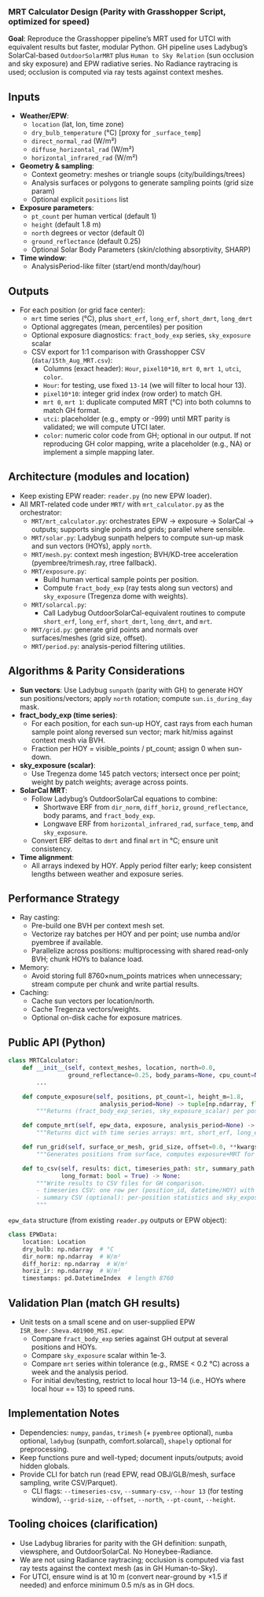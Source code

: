 ### MRT Calculator Design (Parity with Grasshopper Script, optimized for speed)

**Goal**: Reproduce the Grasshopper pipeline’s MRT used for UTCI with equivalent results but faster, modular Python. GH pipeline uses Ladybug’s SolarCal-based `OutdoorSolarMRT` plus `Human to Sky Relation` (sun occlusion and sky exposure) and EPW radiative series. No Radiance raytracing is used; occlusion is computed via ray tests against context meshes.

## Inputs
- **Weather/EPW**:
  - `location` (lat, lon, time zone)
  - `dry_bulb_temperature` (°C) [proxy for `_surface_temp`]
  - `direct_normal_rad` (W/m²)
  - `diffuse_horizontal_rad` (W/m²)
  - `horizontal_infrared_rad` (W/m²)
- **Geometry & sampling**:
  - Context geometry: meshes or triangle soups (city/buildings/trees)
  - Analysis surfaces or polygons to generate sampling points (grid size param)
  - Optional explicit `positions` list
- **Exposure parameters**:
  - `pt_count` per human vertical (default 1)
  - `height` (default 1.8 m)
  - `north` degrees or vector (default 0)
  - `ground_reflectance` (default 0.25)
  - Optional Solar Body Parameters (skin/clothing absorptivity, SHARP)
- **Time window**:
  - AnalysisPeriod-like filter (start/end month/day/hour)

## Outputs
- For each position (or grid face center):
  - `mrt` time series (°C), plus `short_erf`, `long_erf`, `short_dmrt`, `long_dmrt`
  - Optional aggregates (mean, percentiles) per position
  - Optional exposure diagnostics: `fract_body_exp` series, `sky_exposure` scalar
  - CSV export for 1:1 comparison with Grasshopper CSV (`data/15th_Aug_MRT.csv`):
    - Columns (exact header): `Hour`, `pixel10*10`, `mrt 0`, `mrt 1`, `utci`, `color`.
    - `Hour`: for testing, use fixed `13-14` (we will filter to local hour 13).
    - `pixel10*10`: integer grid index (row order) to match GH.
    - `mrt 0`, `mrt 1`: duplicate computed MRT (°C) into both columns to match GH format.
    - `utci`: placeholder (e.g., empty or -999) until MRT parity is validated; we will compute UTCI later.
    - `color`: numeric color code from GH; optional in our output. If not reproducing GH color mapping, write a placeholder (e.g., NA) or implement a simple mapping later.

## Architecture (modules and location)
- Keep existing EPW reader: `reader.py` (no new EPW loader).
- All MRT-related code under `MRT/` with `mrt_calculator.py` as the orchestrator:
  - `MRT/mrt_calculator.py`: orchestrates EPW → exposure → SolarCal → outputs; supports single points and grids; parallel where sensible.
  - `MRT/solar.py`: Ladybug sunpath helpers to compute sun-up mask and sun vectors (HOYs), apply `north`.
  - `MRT/mesh.py`: context mesh ingestion; BVH/KD-tree acceleration (pyembree/trimesh.ray, rtree fallback).
  - `MRT/exposure.py`:
    - Build human vertical sample points per position.
    - Compute `fract_body_exp` (ray tests along sun vectors) and `sky_exposure` (Tregenza dome with weights).
  - `MRT/solarcal.py`:
    - Call Ladybug OutdoorSolarCal-equivalent routines to compute `short_erf`, `long_erf`, `short_dmrt`, `long_dmrt`, and `mrt`.
  - `MRT/grid.py`: generate grid points and normals over surfaces/meshes (grid size, offset).
  - `MRT/period.py`: analysis-period filtering utilities.

## Algorithms & Parity Considerations
- **Sun vectors**: Use Ladybug `sunpath` (parity with GH) to generate HOY sun positions/vectors; apply `north` rotation; compute `sun.is_during_day` mask.
- **fract_body_exp (time series)**:
  - For each position, for each sun-up HOY, cast rays from each human sample point along reversed sun vector; mark hit/miss against context mesh via BVH.
  - Fraction per HOY = visible_points / pt_count; assign 0 when sun-down.
- **sky_exposure (scalar)**:
  - Use Tregenza dome 145 patch vectors; intersect once per point; weight by patch weights; average across points.
- **SolarCal MRT**:
  - Follow Ladybug’s OutdoorSolarCal equations to combine:
    - Shortwave ERF from `dir_norm`, `diff_horiz`, `ground_reflectance`, body params, and `fract_body_exp`.
    - Longwave ERF from `horizontal_infrared_rad`, `surface_temp`, and `sky_exposure`.
  - Convert ERF deltas to `dmrt` and final `mrt` in °C; ensure unit consistency.
- **Time alignment**:
  - All arrays indexed by HOY. Apply period filter early; keep consistent lengths between weather and exposure series.

## Performance Strategy
- Ray casting:
  - Pre-build one BVH per context mesh set.
  - Vectorize ray batches per HOY and per point; use numba and/or pyembree if available.
  - Parallelize across positions: multiprocessing with shared read-only BVH; chunk HOYs to balance load.
- Memory:
  - Avoid storing full 8760×num_points matrices when unnecessary; stream compute per chunk and write partial results.
- Caching:
  - Cache sun vectors per location/north.
  - Cache Tregenza vectors/weights.
  - Optional on-disk cache for exposure matrices.

## Public API (Python)
```python
class MRTCalculator:
    def __init__(self, context_meshes, location, north=0.0,
                 ground_reflectance=0.25, body_params=None, cpu_count=None):
        ...

    def compute_exposure(self, positions, pt_count=1, height_m=1.8,
                          analysis_period=None) -> tuple[np.ndarray, float]:
        """Returns (fract_body_exp_series, sky_exposure_scalar) per position."""

    def compute_mrt(self, epw_data, exposure, analysis_period=None) -> dict:
        """Returns dict with time series arrays: mrt, short_erf, long_erf, short_dmrt, long_dmrt."""

    def run_grid(self, surface_or_mesh, grid_size, offset=0.0, **kwargs) -> dict:
        """Generates positions from surface, computes exposure+MRT for all points, returns per-point results."""

    def to_csv(self, results: dict, timeseries_path: str, summary_path: str | None = None,
               long_format: bool = True) -> None:
        """Write results to CSV files for GH comparison.
        - timeseries CSV: one row per (position_id, datetime/HOY) with MRT, ERFs, deltas, exposure, and key EPW fields.
        - summary CSV (optional): per-position statistics and sky_exposure.
        """
```

`epw_data` structure (from existing `reader.py` outputs or EPW object):
```python
class EPWData:
    location: Location
    dry_bulb: np.ndarray  # °C
    dir_norm: np.ndarray  # W/m²
    diff_horiz: np.ndarray  # W/m²
    horiz_ir: np.ndarray  # W/m²
    timestamps: pd.DatetimeIndex  # length 8760
```

## Validation Plan (match GH results)
- Unit tests on a small scene and on user-supplied EPW `ISR_Beer.Sheva.401900_MSI.epw`:
  - Compare `fract_body_exp` series against GH output at several positions and HOYs.
  - Compare `sky_exposure` scalar within 1e-3.
  - Compare `mrt` series within tolerance (e.g., RMSE < 0.2 °C) across a week and the analysis period.
  - For initial dev/testing, restrict to local hour 13–14 (i.e., HOYs where local hour == 13) to speed runs.

## Implementation Notes
- Dependencies: `numpy`, `pandas`, `trimesh` (+ `pyembree` optional), `numba` optional, `ladybug` (sunpath, comfort.solarcal), `shapely` optional for preprocessing.
- Keep functions pure and well-typed; document inputs/outputs; avoid hidden globals.
- Provide CLI for batch run (read EPW, read OBJ/GLB/mesh, surface sampling, write CSV/Parquet).
  - CLI flags: `--timeseries-csv`, `--summary-csv`, `--hour 13` (for testing window), `--grid-size`, `--offset`, `--north`, `--pt-count`, `--height`.

## Tooling choices (clarification)
- Use Ladybug libraries for parity with the GH definition: sunpath, viewsphere, and OutdoorSolarCal. No Honeybee-Radiance.
- We are not using Radiance raytracing; occlusion is computed via fast ray tests against the context mesh (as in GH Human-to-Sky).
- For UTCI, ensure wind is at 10 m (convert near-ground by ×1.5 if needed) and enforce minimum 0.5 m/s as in GH docs.


